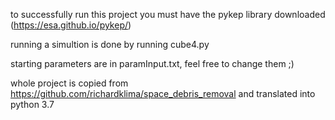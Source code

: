 to successfully run this project you must have the pykep library downloaded (https://esa.github.io/pykep/)

running a simultion is done by running cube4.py

starting parameters are in paramInput.txt, feel free to change them ;)

whole project is copied from https://github.com/richardklima/space_debris_removal and translated into python 3.7
